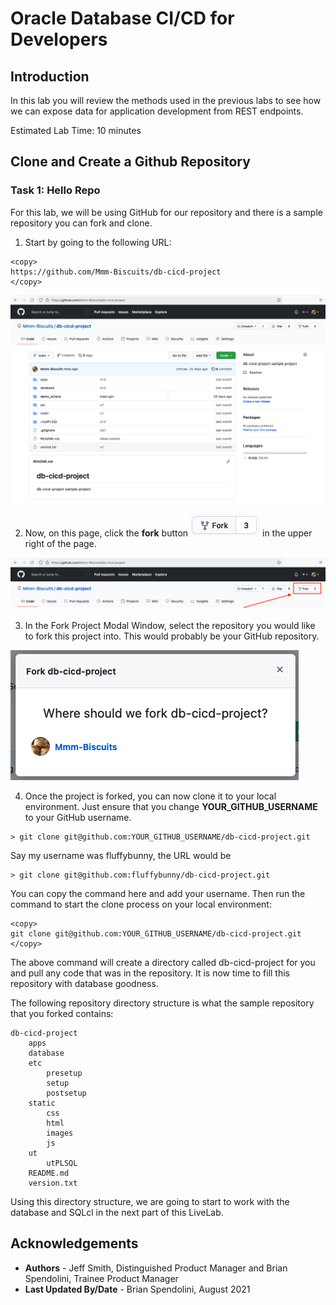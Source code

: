 # Oracle Database CI/CD for Developers

## Introduction

In this lab you will review the methods used in the previous labs to see how we can expose data for application development from REST endpoints.

Estimated Lab Time: 10 minutes

## Clone and Create a Github Repository

### Task 1: Hello Repo

For this lab, we will be using GitHub for our repository and there is a sample repository you can fork and clone. 

1. Start by going to the following URL:

````
<copy>
https://github.com/Mmm-Biscuits/db-cicd-project
</copy>
````

![GitHub Repo Image](./images/repo1.png)


2. Now, on this page, click the **fork** button ![Fork Image](./images/repo2.png) in the upper right of the page.

![Click Fork Image](./images/repo3.png)

3. In the Fork Project Modal Window, select the repository you would like to fork this project into. This would probably be your GitHub repository.

![Fork Project Modal](./images/repo4.png)

4. Once the project is forked, you can now clone it to your local environment. Just ensure that you change **YOUR_GITHUB_USERNAME** to your GitHub username. 

```
> git clone git@github.com:YOUR_GITHUB_USERNAME/db-cicd-project.git
```

Say my username was fluffybunny, the URL would be

```
> git clone git@github.com:fluffybunny/db-cicd-project.git
```

You can copy the command here and add your username. Then run the command to start the clone process on your local environment:

````
<copy>
git clone git@github.com:YOUR_GITHUB_USERNAME/db-cicd-project.git
</copy>
````

The above command will create a directory called db-cicd-project for you and pull any code that was in the repository. It is now time to fill this repository with database goodness.

The following repository directory structure is what the sample repository that you forked contains:

```
db-cicd-project
    apps
    database
    etc
        presetup
        setup
        postsetup
    static
        css
        html
        images
        js
    ut
        utPLSQL
    README.md
    version.txt
```

Using this directory structure, we are going to start to work with the database and SQLcl in the next part of this LiveLab. 


## Acknowledgements

- **Authors** - Jeff Smith, Distinguished Product Manager and Brian Spendolini, Trainee Product Manager
- **Last Updated By/Date** - Brian Spendolini, August 2021